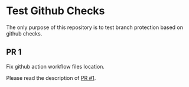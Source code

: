 # Test Github Checks

The only purpose of this repository is to test branch protection based
on github checks.

## PR 1

Fix github action workflow files location.

Please read the description of [PR #1](#1).
